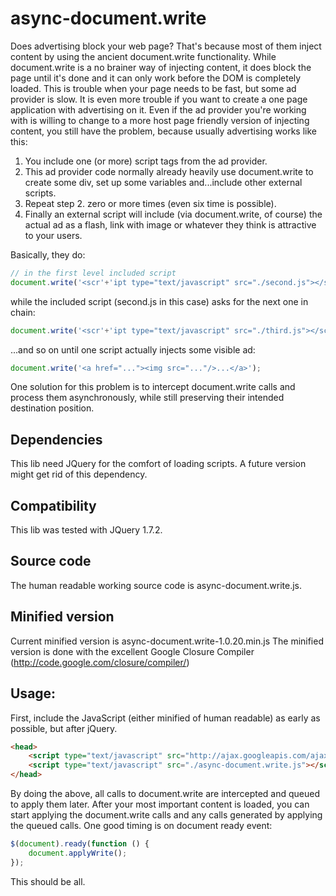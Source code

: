 async-document.write
====================

Does advertising block your web page? That's because most of them inject content by using the ancient document.write functionality.
While document.write is a no brainer way of injecting content, it does block the page until it's done and it can only work before the DOM is completely loaded.
This is trouble when your page needs to be fast, but some ad provider is slow. It is even more trouble if you want to create a one page application with advertising on it.
Even if the ad provider you're working with is willing to change to a more host page friendly version of injecting content, you still have the problem, because usually advertising works like this:

1. You include one (or more) script tags from the ad provider. 
2. This ad provider code normally already heavily use document.write to create some div, set up some variables and...include other external scripts.
3. Repeat step 2. zero or more times (even six time is possible).
4. Finally an external script will include (via document.write, of course) the actual ad as a flash, link with image or whatever they think is attractive to your users.

Basically, they do:
```js
// in the first level included script
document.write('<scr'+'ipt type="text/javascript" src="./second.js"></scr'+'ipt>');
```
while the included script (second.js in this case) asks for the next one in chain:
```js
document.write('<scr'+'ipt type="text/javascript" src="./third.js"></scr'+'ipt>');
```
...and so on until one script actually injects some visible ad:
```js
document.write('<a href="..."><img src="..."/>...</a>');
```

One solution for this problem is to intercept document.write calls and process them asynchronously, while still preserving their intended destination position.

## Dependencies
This lib need JQuery for the comfort of loading scripts. A future version might get rid of this dependency.

## Compatibility
This lib was tested with JQuery 1.7.2.

## Source code
The human readable working source code is async-document.write.js.

## Minified version
Current minified version is async-document.write-1.0.20.min.js
The minified version is done with the excellent Google Closure Compiler (http://code.google.com/closure/compiler/)

## Usage:
First, include the JavaScript (either minified of human readable) as early as possible, but after jQuery.
```html
<head>
	<script type="text/javascript" src="http://ajax.googleapis.com/ajax/libs/jquery/1.7.2/jquery.min.js"></script>
	<script type="text/javascript" src="./async-document.write.js"></script>
</head>
```

By doing the above, all calls to document.write are intercepted and queued to apply them later.
After your most important content is loaded, you can start applying the document.write calls and any calls generated by applying the queued calls. One good timing is on document ready event:
```js
$(document).ready(function () {
	document.applyWrite();
});
```

This should be all.


